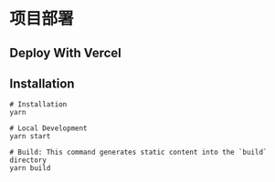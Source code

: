 # 项目部署

## Deploy With Vercel



## Installation

```shell
# Installation
yarn

# Local Development
yarn start

# Build: This command generates static content into the `build` directory
yarn build
```


